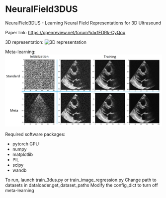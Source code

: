 # NeuralField3DUS
NeuralField3DUS - Learning Neural Field Representations for 3D Ultrasound 

Paper link: https://openreview.net/forum?id=1EDRk-CyQou

3D representation:
![3D representation](./supplementary_material/3dus_result_baseline.gif)

Meta-learning:
![Meta-learning](./supplementary_material/training_progression_us.png)

Required software packages:
- pytorch GPU
- numpy
- matplotlib
- PIL
- scipy
- wandb

To run, launch train_3dus.py or train_image_regression.py
Change path to datasets in dataloader.get_dataset_paths
Modify the config_dict to turn off meta-learning
